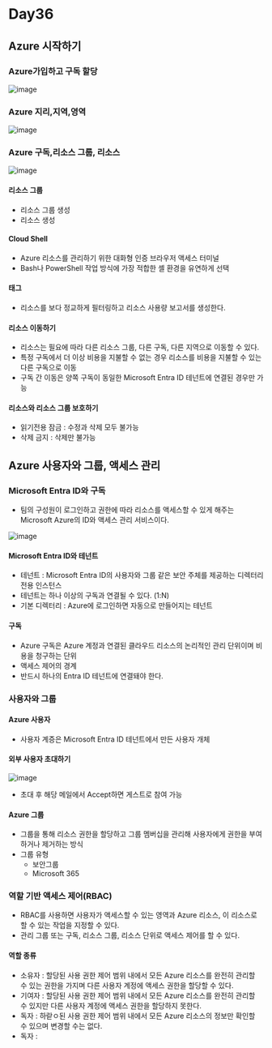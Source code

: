 # Day36

## Azure 시작하기

### Azure가입하고 구독 할당
![image](https://github.com/JoEunSae/Metanet-Internship/assets/83803199/9071ea9b-e5c4-4d13-8243-5a49f6e76ffc)

### Azure 지리,지역,영역
![image](https://github.com/JoEunSae/Metanet-Internship/assets/83803199/5d9a3d97-ed43-4cb2-9c63-69c25bf84940)

### Azure 구독,리소스 그룹, 리소스
![image](https://github.com/JoEunSae/Metanet-Internship/assets/83803199/f76f5631-a5bc-4cd1-bf56-b68783b6f1fd)


#### 리소스 그룹

- 리소스 그룹 생성
- 리소스 생성

#### Cloud Shell
- Azure 리소스를 관리하기 위한 대화형 인증 브라우저 액세스 터미널
-  Bash나 PowerShell 작업 방식에 가장 적합한 셸 환경을 유연하게 선택

#### 태그
- 리소스를 보다 정교하게 필터링하고 리소스 사용량 보고서를 생성한다.

#### 리소스 이동하기
- 리소스는 필요에 따라 다른 리소스 그룹, 다른 구독, 다른 지역으로 이동할 수 있다.
- 특정 구독에서 더 이상 비용을 지불할 수 없는 경우 리소스를 비용을 지불할 수 있는 다른 구독으로 이동
- 구독 간 이동은 양쪽 구독이 동일한 Microsoft Entra ID 테넌트에 연결된 경우만 가능

#### 리소스와 리소스 그룹 보호하기
- 읽기전용 잠금 : 수정과 삭제 모두 불가능
- 삭제 금지 : 삭제만 불가능

## Azure 사용자와 그룹, 액세스 관리

### Microsoft Entra ID와 구독
- 팀의 구성원이 로그인하고 권한에 따라 리소스를 액세스할 수 있게 해주는 Microsoft Azure의 ID와 액세스 관리 서비스이다.

![image](https://github.com/JoEunSae/Metanet-Internship/assets/83803199/be546679-f8ce-4ea4-9a12-d935a7de47bd)

#### Microsoft Entra ID와 테넌트
- 테넌트 : Microsoft Entra ID의 사용자와 그룹 같은 보안 주체를 제공하는 디렉터리 전용 인스턴스
- 테넌트는 하나 이상의 구독과 연결될 수 있다. (1:N)
- 기본 디렉터리 : Azure에 로그인하면 자동으로 만들어지는 테넌트

#### 구독
- Azure 구독은 Azure 계정과 연결된 클라우드 리소스의 논리적인 관리 단위이며 비용을 청구하는 단위
- 액세스 제어의 경계
- 반드시 하나의 Entra ID 테넌트에 연결돼야 한다.

### 사용자와 그룹

#### Azure 사용자
- 사용자 계증은 Microsoft Entra ID 테넌트에서 만든 사용자 개체

#### 외부 사용자 초대하기

![image](https://github.com/JoEunSae/Metanet-Internship/assets/83803199/696fe0ea-c1f8-491e-b74e-1733a84a12b8)
- 초대 후 해당 메일에서 Accept하면 게스트로 참여 가능

#### Azure 그룹
- 그룹을 통해 리소스 권한을 할당하고 그룹 멤버십을 관리해 사용자에게 권한을 부여하거나 제거하는 방식
- 그룹 유형
  - 보안그룹
  - Microsoft 365

### 역할 기반 액세스 제어(RBAC)
- RBAC를 사용하면 사용자가 액세스할 수 있는 영역과 Azure 리소스, 이 리소스로 할 수 있는 작업을 지정할 수 있다.
- 관리 그룹 또는 구독, 리소스 그룹, 리소스 단위로 액세스 제어를 할 수 있다.

#### 역할 종류
- 소유자 : 할당된 사용 권한 제어 범위 내에서 모든 Azure 리소스를 완전히 관리할 수 있는 권한을 가지며 다른 사용자 계정에 액세스 권한을 할당할 수 있다. 
- 기여자 : 할당된 사용 권한 제어 범위 내에서 모든 Azure 리소스를 완전히 관리할 수 있지만 다른 사용자 계정에 액세스 권한을 할당하지 못한다.
- 독자 : 하랃ㅇ된 사용 권한 제어 범위 내에서 모든 Azure 리소스의 정보만 확인할 수 있으며 변경할 수는 없다.
- 독자 : 
